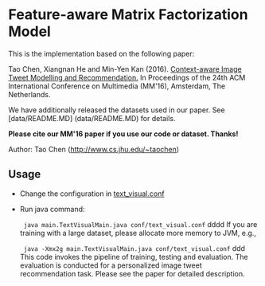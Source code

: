 # Feature-aware Matrix Factorization Model

This is the implementation based on the following paper:

Tao Chen, Xiangnan He and Min-Yen Kan (2016). [Context-aware Image Tweet Modelling and Recommendation.](https://www.comp.nus.edu.sg/~kanmy/papers/mm16.pdf) In Proceedings of the 24th ACM International Conference on Multimedia (MM'16), Amsterdam, The Netherlands.

We have additionally released the datasets used in our paper. See [data/README.MD] (data/README.MD) for details.


**Please cite our MM'16 paper if you use our code or dataset. Thanks!** 

Author: Tao Chen (http://www.cs.jhu.edu/~taochen)

## Usage

* Change the configuration in [text_visual.conf](https://github.com/kite1988/famf/blob/master/conf/text_visual.conf)
* Run java command:

  ``` java main.TextVisualMain.java conf/text_visual.conf```
  dddd
  If you are training with a large dataset, please allocate more memory to JVM, e.g.,
  
   ``` java -Xmx2g main.TextVisualMain.java conf/text_visual.conf```
ddd
  This code invokes the pipeline of training, testing and evaluation. The evaluation is conducted for a personalized image tweet recommendation task. Please see the paper for detailed description.


   
